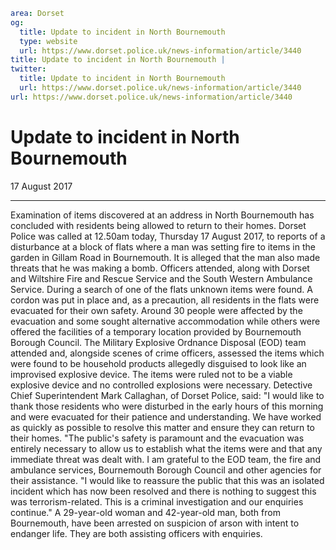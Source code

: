 ```yaml
area: Dorset
og:
  title: Update to incident in North Bournemouth
  type: website
  url: https://www.dorset.police.uk/news-information/article/3440
title: Update to incident in North Bournemouth |
twitter:
  title: Update to incident in North Bournemouth
  url: https://www.dorset.police.uk/news-information/article/3440
url: https://www.dorset.police.uk/news-information/article/3440
```

# Update to incident in North Bournemouth

17 August 2017

* * *

Examination of items discovered at an address in North Bournemouth has concluded with residents being allowed to return to their homes. Dorset Police was called at 12.50am today, Thursday 17 August 2017, to reports of a disturbance at a block of flats where a man was setting fire to items in the garden in Gillam Road in Bournemouth. It is alleged that the man also made threats that he was making a bomb. Officers attended, along with Dorset and Wiltshire Fire and Rescue Service and the South Western Ambulance Service. During a search of one of the flats unknown items were found. A cordon was put in place and, as a precaution, all residents in the flats were evacuated for their own safety. Around 30 people were affected by the evacuation and some sought alternative accommodation while others were offered the facilities of a temporary location provided by Bournemouth Borough Council. The Military Explosive Ordnance Disposal (EOD) team attended and, alongside scenes of crime officers, assessed the items which were found to be household products allegedly disguised to look like an improvised explosive device. The items were ruled not to be a viable explosive device and no controlled explosions were necessary. Detective Chief Superintendent Mark Callaghan, of Dorset Police, said: "I would like to thank those residents who were disturbed in the early hours of this morning and were evacuated for their patience and understanding. We have worked as quickly as possible to resolve this matter and ensure they can return to their homes. "The public's safety is paramount and the evacuation was entirely necessary to allow us to establish what the items were and that any immediate threat was dealt with. I am grateful to the EOD team, the fire and ambulance services, Bournemouth Borough Council and other agencies for their assistance. "I would like to reassure the public that this was an isolated incident which has now been resolved and there is nothing to suggest this was terrorism-related. This is a criminal investigation and our enquiries continue."
 A 29-year-old woman and 42-year-old man, both from Bournemouth, have been arrested on suspicion of arson with intent to endanger life. They are both assisting officers with enquiries.
